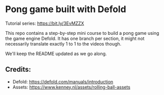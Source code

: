 # Pong game built with Defold

Tutorial series: https://bit.ly/3EvMZZX

This repo contains a step-by-step mini course to build a pong game using the game engine Defold. It has one branch per section, it might not necessarily translate exactly 1 to 1 to the videos though.

We'll keep the README updated as we go along.

## Credits:

- Defold: https://defold.com/manuals/introduction
- Assets: https://www.kenney.nl/assets/rolling-ball-assets